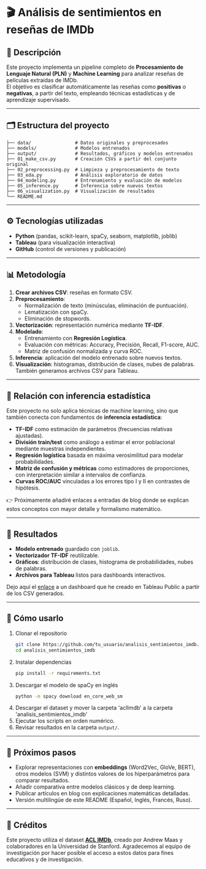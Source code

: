 # 🎬 Análisis de sentimientos en reseñas de IMDb

## 📌 Descripción
Este proyecto implementa un pipeline completo de **Procesamiento de Lenguaje Natural (PLN)** y **Machine Learning** para analizar reseñas de películas extraídas de IMDb.  
El objetivo es clasificar automáticamente las reseñas como **positivas** o **negativas**, a partir del texto, empleando técnicas estadísticas y de aprendizaje supervisado.

---

## 🗂️ Estructura del proyecto

```
├── data/                # Datos originales y preprocesados
├── models/              # Modelos entrenados
├── output/              # Resultados, gráficos y modelos entrenados
├── 01_make_csv.py       # Creación CSVs a partir del conjunto original
├── 02_preprocessing.py  # Limpieza y preprocesamiento de texto
├── 03_eda.py            # Análisis exploratorio de datos
├── 04_modeling.py       # Entrenamiento y evaluación de modelos
├── 05_inference.py      # Inferencia sobre nuevos textos
├── 06_visualization.py  # Visualización de resultados
└── README.md
```

---

## ⚙️ Tecnologías utilizadas
- **Python** (pandas, scikit-learn, spaCy, seaborn, matplotlib, joblib)  
- **Tableau** (para visualización interactiva)  
- **GitHub** (control de versiones y publicación)

---

## 📊 Metodología

1. **Crear archivos CSV**: reseñas en formato CSV.  
2. **Preprocesamiento**:  
   - Normalización de texto (minúsculas, eliminación de puntuación).  
   - Lematización con spaCy.  
   - Eliminación de stopwords.  
3. **Vectorización**: representación numérica mediante **TF-IDF**.  
4. **Modelado**:  
   - Entrenamiento con **Regresión Logística**.  
   - Evaluación con métricas: Accuracy, Precisión, Recall, F1-score, AUC.  
   - Matriz de confusión normalizada y curva ROC.  
5. **Inferencia**: aplicación del modelo entrenado sobre nuevos textos.  
6. **Visualización**: histogramas, distribución de clases, nubes de palabras. También generamos archivos CSV para Tableau.

---

## 📐 Relación con inferencia estadística

Este proyecto no solo aplica técnicas de machine learning, sino que también conecta con fundamentos de **inferencia estadística**:  

- **TF-IDF** como estimación de parámetros (frecuencias relativas ajustadas).  
- **División train/test** como análogo a estimar el error poblacional mediante muestras independientes.  
- **Regresión logística** basada en máxima verosimilitud para modelar probabilidades.  
- **Matriz de confusión y métricas** como estimadores de proporciones, con interpretación similar a intervalos de confianza.  
- **Curvas ROC/AUC** vinculadas a los errores tipo I y II en contrastes de hipótesis.

👉 Próximamente añadiré enlaces a entradas de blog donde se explican estos conceptos con mayor detalle y formalismo matemático.

---

## 📂 Resultados

- **Modelo entrenado** guardado con `joblib`.  
- **Vectorizador TF-IDF** reutilizable.  
- **Gráficos**: distribución de clases, histograma de probabilidades, nubes de palabras.  
- **Archivos para Tableau** listos para dashboards interactivos.

Dejo aquí el [enlace](https://public.tableau.com/views/AnlisisdeReseasenIMDB/Dashboard1?:language=en-US&:sid=&:display_count=n&:origin=viz_share_link) a un dashboard que he creado en Tableau Public a partir de los CSV generados.

---

## 🚀 Cómo usarlo

1. Clonar el repositorio  
   ```bash
   git clone https://github.com/tu_usuario/analisis_sentimientos_imdb.git
   cd analisis_sentimientos_imdb
   ```  
2. Instalar dependencias  
   ```bash
   pip install -r requirements.txt
   ```  
3. Descargar el modelo de spaCy en inglés  
   ```bash
   python -m spacy download en_core_web_sm
   ```  
4. Descargar el dataset y mover la carpeta 'aclImdb' a la carpeta 'analisis_sentimientos_imdb'
5. Ejecutar los scripts en orden numérico.  
6. Revisar resultados en la carpeta `output/`.

---

## 📌 Próximos pasos
- Explorar representaciones con **embeddings** (Word2Vec, GloVe, BERT), otros modelos (SVM) y distintos valores de los hiperparámetros para comparar resultados.
- Añadir comparativa entre modelos clásicos y de deep learning.  
- Publicar artículos en blog con explicaciones matemáticas detalladas.  
- Versión multilingüe de este README (Español, Inglés, Francés, Ruso).

---

## 🙏 Créditos

Este proyecto utiliza el dataset **[ACL IMDb](https://ai.stanford.edu/~amaas/data/sentiment/)**, creado por Andrew Maas y colaboradores en la Universidad de Stanford. Agradecemos al equipo de investigación por hacer posible el acceso a estos datos para fines educativos y de investigación.

